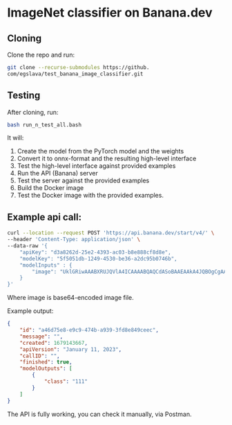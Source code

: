# ImageNet classifier on Banana.dev

## Cloning
Clone the repo and run:
```bash
git clone --recurse-submodules https://github.
com/egslava/test_banana_image_classifier.git 
```

## Testing
After cloning, run:
```bash
bash run_n_test_all.bash
```

It will:
1) Create the model from the PyTorch model and the 
   weights
2) Convert it to onnx-format and the resulting 
   high-level interface
3) Test the high-level interface against provided 
   examples
4) Run the API (Banana) server
5) Test the server against the provided examples
6) Build the Docker image
7) Test the Docker image with the provided examples.


## Example api call:

```bash
curl --location --request POST 'https://api.banana.dev/start/v4/' \
--header 'Content-Type: application/json' \
--data-raw '{
    "apiKey": "d3a8262d-25e2-4393-ac03-b8e888cf8d8e",
    "modelKey": "5f5051db-1249-4530-be36-a2dc95b0746b",
    "modelInputs" : {
        "image": "UklGRiwAAABXRUJQVlA4ICAAAABQAQCdASoBAAEAAkA4JQBOgCgAAP76eV8CStWlVemeAA=="
    }
}'
```

Where image is base64-encoded image file.

Example output:

```json
{
    "id": "a46d75e8-e9c9-474b-a939-3fd8e849ceec",
    "message": "",
    "created": 1679143667,
    "apiVersion": "January 11, 2023",
    "callID": "",
    "finished": true,
    "modelOutputs": [
        {
            "class": "111"
        }
    ]
}
```

The API is fully working, you can check it manually,
via Postman.